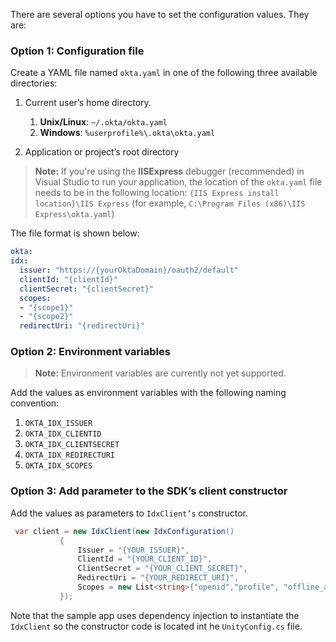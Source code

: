 There are several options you have to set the configuration values. They are:

### Option 1: Configuration file

Create a YAML file named `okta.yaml` in one of the following three available directories:

1. Current user’s home directory.
   1. **Unix/Linux**:    `~/.okta/okta.yaml`
   1. **Windows**:       `%userprofile%\.okta\okta.yaml`

1. Application or project’s root directory

> **Note:** If you're using the **IISExpress** debugger (recommended) in Visual Studio
to run your application, the location of the `okta.yaml` file needs to be in the
following location: `{IIS Express install location}\IIS Express`
(for example, `C:\Program Files (x86)\IIS Express\okta.yaml`)

The file format is shown below:

```yaml
okta:
idx:
  issuer: "https://{yourOktaDomain}/oauth2/default"
  clientId: "{clientId}"
  clientSecret: "{clientSecret}"
  scopes:
  - "{scope1}"
  - "{scope2}"
  redirectUri: "{redirectUri}"
```

### Option 2: Environment variables

> **Note:** Environment variables are currently not yet supported.

Add the values as environment variables with the following naming convention:

1. `OKTA_IDX_ISSUER`
1. `OKTA_IDX_CLIENTID`
1. `OKTA_IDX_CLIENTSECRET`
1. `OKTA_IDX_REDIRECTURI`
1. `OKTA_IDX_SCOPES`

### Option 3: Add parameter to the SDK’s client constructor

Add the values as parameters to `IdxClient’s` constructor.

```csharp
 var client = new IdxClient(new IdxConfiguration()
           {
               Issuer = "{YOUR_ISSUER}",
               ClientId = "{YOUR_CLIENT_ID}",
               ClientSecret = "{YOUR_CLIENT_SECRET}",
               RedirectUri = "{YOUR_REDIRECT_URI}",
               Scopes = new List<string>{"openid","profile", "offline_access"}
           });
```

Note that the sample app uses dependency injection to instantiate the `IdxClient`
so the constructor code is located int he `UnityConfig.cs` file.
